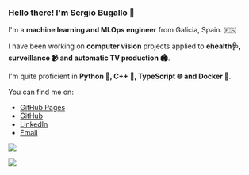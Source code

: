 ### Hello there! I'm Sergio Bugallo 👋

I'm a **machine learning and MLOps engineer** from Galicia, Spain. 🇪🇸

I have been working on **computer vision** projects applied to **ehealth🩺, surveillance 📹 and automatic TV production 🏟️**.

I'm quite proficient in **Python 🐍, C++ 🚀, TypeScript 🌐 and Docker 🐳**.

You can find me on:

* [GitHub Pages](https://sbugallo.github.io/)
* [GitHub](https://github.com/sbugallo)
* [LinkedIn](https://linkedin.com/in/sbugallo)
* [Email](mailto:sergiobugalloenjamio@gmail.com)


![](https://github-readme-stats.vercel.app/api?username=sbugallo&count_private=true&custom_title=Stats)

![](https://github-readme-stats.vercel.app/api/top-langs/?username=sbugallo&layout=compact&hide=html,makefile)
